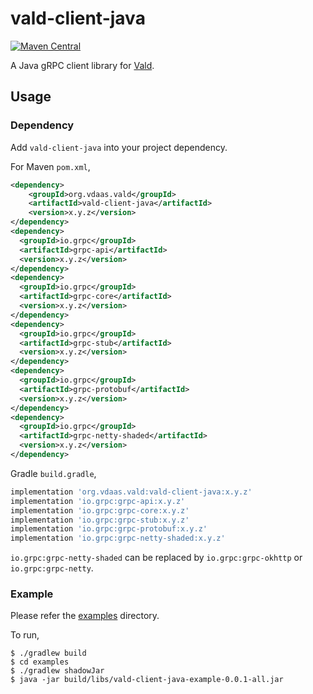 # vald-client-java

[![Maven Central](https://img.shields.io/maven-central/v/org.vdaas.vald/vald-client-java?style=flat-square)](https://search.maven.org/search?q=g:%22org.vdaas.vald%22%20AND%20a:%22vald-client-java%22)

A Java gRPC client library for [Vald](https://github.com/vdaas/vald).

## Usage

### Dependency

Add `vald-client-java` into your project dependency.

For Maven `pom.xml`,

```xml
<dependency>
    <groupId>org.vdaas.vald</groupId>
    <artifactId>vald-client-java</artifactId>
    <version>x.y.z</version>
</dependency>
<dependency>
  <groupId>io.grpc</groupId>
  <artifactId>grpc-api</artifactId>
  <version>x.y.z</version>
</dependency>
<dependency>
  <groupId>io.grpc</groupId>
  <artifactId>grpc-core</artifactId>
  <version>x.y.z</version>
</dependency>
<dependency>
  <groupId>io.grpc</groupId>
  <artifactId>grpc-stub</artifactId>
  <version>x.y.z</version>
</dependency>
<dependency>
  <groupId>io.grpc</groupId>
  <artifactId>grpc-protobuf</artifactId>
  <version>x.y.z</version>
</dependency>
<dependency>
  <groupId>io.grpc</groupId>
  <artifactId>grpc-netty-shaded</artifactId>
  <version>x.y.z</version>
</dependency>

```

Gradle `build.gradle`,

```groovy
implementation 'org.vdaas.vald:vald-client-java:x.y.z'
implementation 'io.grpc:grpc-api:x.y.z'
implementation 'io.grpc:grpc-core:x.y.z'
implementation 'io.grpc:grpc-stub:x.y.z'
implementation 'io.grpc:grpc-protobuf:x.y.z'
implementation 'io.grpc:grpc-netty-shaded:x.y.z'
```

`io.grpc:grpc-netty-shaded` can be replaced by `io.grpc:grpc-okhttp` or `io.grpc:grpc-netty`.

### Example

Please refer the [examples](./examples) directory.

To run,

    $ ./gradlew build
    $ cd examples
    $ ./gradlew shadowJar
    $ java -jar build/libs/vald-client-java-example-0.0.1-all.jar

